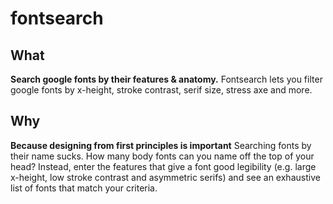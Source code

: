 # fontsearch
## What
**Search google fonts by their features & anatomy.**
Fontsearch lets you filter google fonts by x-height, stroke contrast, serif size, stress axe and more.

## Why
**Because designing from first principles is important**
Searching fonts by their name sucks. How many body fonts can you name off the top of your head? Instead, enter the features that give a font good legibility (e.g. large x-height, low stroke contrast and asymmetric serifs) and see an exhaustive list of fonts that match your criteria.